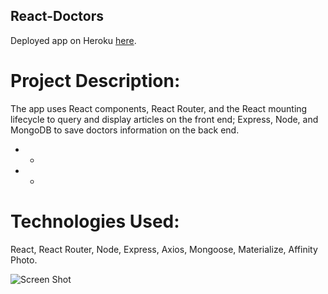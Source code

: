 
## React-Doctors

Deployed app on Heroku [here](https://.com/).

# Project Description:

The app uses React components, React Router, and the React mounting lifecycle to query and display articles on the front end; Express, Node, and MongoDB to save doctors information on the back end.



* -
* -


# Technologies Used: 

React, React Router, Node, Express, Axios, Mongoose, Materialize, Affinity Photo. 


![Screen Shot](/client/public/images/doctor.png)